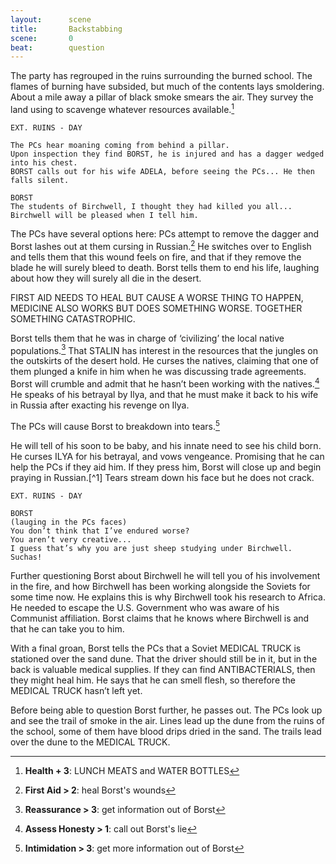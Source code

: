 ```yaml
---
layout:      scene
title:       Backstabbing
scene:       0
beat:        question
---
```



The party has regrouped in the ruins surrounding the burned school.
The flames of burning have subsided, but much of the contents lays smoldering.
About a mile away a pillar of black smoke smears the air.
They survey the land using to scavenge whatever resources available.[^health]


~~~
EXT. RUINS - DAY

The PCs hear moaning coming from behind a pillar.
Upon inspection they find BORST, he is injured and has a dagger wedged into his chest.
BORST calls out for his wife ADELA, before seeing the PCs... He then falls silent.

BORST
The students of Birchwell, I thought they had killed you all...
Birchwell will be pleased when I tell him.
~~~


The PCs have several options here:
PCs attempt to remove the dagger and Borst lashes out at them cursing in Russian.[^healing]
He switches over to English and tells them that this wound feels on fire,
and that if they remove the blade he will surely bleed to death.
Borst tells them to end his life, laughing about how they will surely all die in the desert.

FIRST AID NEEDS TO HEAL BUT CAUSE A WORSE THING TO HAPPEN,
MEDICINE ALSO WORKS BUT DOES SOMETHING WORSE. TOGETHER SOMETHING CATASTROPHIC.

Borst tells them that he was in charge of ‘civilizing’ the local native populations.[^question]
That STALIN has interest in the resources that the jungles on the outskirts of the desert hold.
He curses the natives, claiming that one of them plunged a knife in him when he was discussing trade agreements.
Borst will crumble and admit that he hasn’t been working with the natives.[^assess]
He speaks of his betrayal by Ilya,
and that he must make it back to his wife in Russia after exacting his revenge on Ilya.

The PCs will cause Borst to breakdown into tears.[^info]

He will tell of his soon to be baby, and his innate need to see his child born.
He curses ILYA for his betrayal, and vows vengeance.
Promising that he can help the PCs if they aid him.
If they press him, Borst will close up and begin praying in Russian.[^1]
Tears stream down his face but he does not crack.

~~~
EXT. RUINS - DAY

BORST
(lauging in the PCs faces)
You don’t think that I’ve endured worse?
You aren’t very creative...
I guess that’s why you are just sheep studying under Birchwell. Suchas!
~~~


Further questioning Borst about Birchwell he will tell you of his involvement in the fire,
and how Birchwell has been working alongside the Soviets for some time now.
He explains this is why Birchwell took his research to Africa.
He needed to escape the U.S. Government who was aware of his Communist affiliation.
Borst claims that he knows where Birchwell is and that he can take you to him.

With a final groan, Borst tells the PCs that a Soviet MEDICAL TRUCK is stationed over the sand dune.
That the driver should still be in it, but in the back is valuable medical supplies.
If they can find ANTIBACTERIALS, then they might heal him.
He says that he can smell flesh, so therefore the MEDICAL TRUCK hasn’t left yet.

Before being able to question Borst further, he passes out.
The PCs look up and see the trail of smoke in the air.
Lines lead up the dune from the ruins of the school, some of them have blood drips dried in the sand.
The trails lead over the dune to the MEDICAL TRUCK.


[^healing]: **First Aid > 2**: heal Borst's wounds
[^info]: **Intimidation > 3**: get more information out of Borst
[^health]: **Health + 3**: LUNCH MEATS and WATER BOTTLES
[^question]: **Reassurance > 3**: get information out of Borst
[^assess]: **Assess Honesty > 1**: call out Borst's lie
[^pray]: **Interrogation < 2**: Borst catches on









